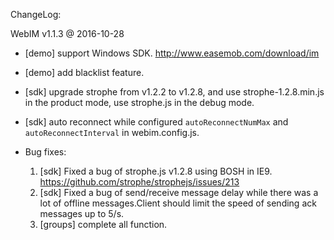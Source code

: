 ChangeLog:

WebIM v1.1.3 @ 2016-10-28

* [demo] support Windows SDK. <http://www.easemob.com/download/im>
* [demo] add blacklist feature.
* [sdk] upgrade strophe from v1.2.2 to v1.2.8, and use strophe-1.2.8.min.js in the product mode, use strophe.js in the debug mode.
* [sdk] auto reconnect while configured `autoReconnectNumMax` and `autoReconnectInterval` in webim.config.js.
	
* Bug fixes:
    1. [sdk] Fixed a bug of strophe.js v1.2.8 using BOSH in IE9.  <https://github.com/strophe/strophejs/issues/213>
    2. [sdk] Fixed a bug of send/receive message delay while there was a lot of offline messages.Client should limit the speed of sending ack messages  up to 5/s.
    3. [groups] complete all function.

